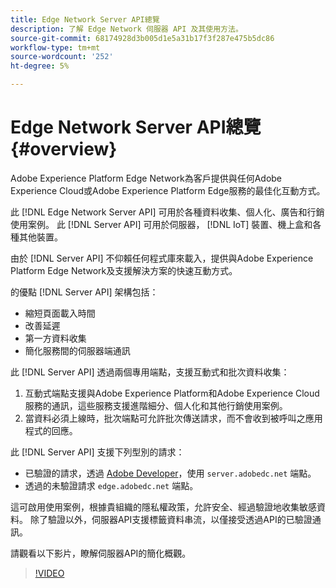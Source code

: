 ```yaml
---
title: Edge Network Server API總覽
description: 了解 Edge Network 伺服器 API 及其使用方法。
source-git-commit: 68174928d3b005d1e5a31b17f3f287e475b5dc86
workflow-type: tm+mt
source-wordcount: '252'
ht-degree: 5%

---
```



# Edge Network Server API總覽 {#overview}

Adobe Experience Platform Edge Network為客戶提供與任何Adobe Experience Cloud或Adobe Experience Platform Edge服務的最佳化互動方式。

此 [!DNL Edge Network Server API] 可用於各種資料收集、個人化、廣告和行銷使用案例。 此 [!DNL Server API] 可用於伺服器， [!DNL IoT] 裝置、機上盒和各種其他裝置。

由於 [!DNL Server API] 不仰賴任何程式庫來載入，提供與Adobe Experience Platform Edge Network及支援解決方案的快速互動方式。

的優點 [!DNL Server API] 架構包括：

* 縮短頁面載入時間
* 改善延遲
* 第一方資料收集
* 簡化服務間的伺服器端通訊

此 [!DNL Server API] 透過兩個專用端點，支援互動式和批次資料收集：

1. 互動式端點支援與Adobe Experience Platform和Adobe Experience Cloud服務的通訊，這些服務支援進階細分、個人化和其他行銷使用案例。
2. 當資料必須上線時，批次端點可允許批次傳送請求，而不會收到被呼叫之應用程式的回應。

此 [!DNL Server API] 支援下列型別的請求：

* 已驗證的請求，透過 [Adobe Developer](https://developer.adobe.com/)，使用 `server.adobedc.net` 端點。
* 透過的未驗證請求 `edge.adobedc.net` 端點。

這可啟用使用案例，根據貴組織的隱私權政策，允許安全、經過驗證地收集敏感資料。 除了驗證以外，伺服器API支援標籤資料串流，以僅接受透過API的已驗證通訊。

請觀看以下影片，瞭解伺服器API的簡化概觀。

>[!VIDEO](https://video.tv.adobe.com/v/341448/)
